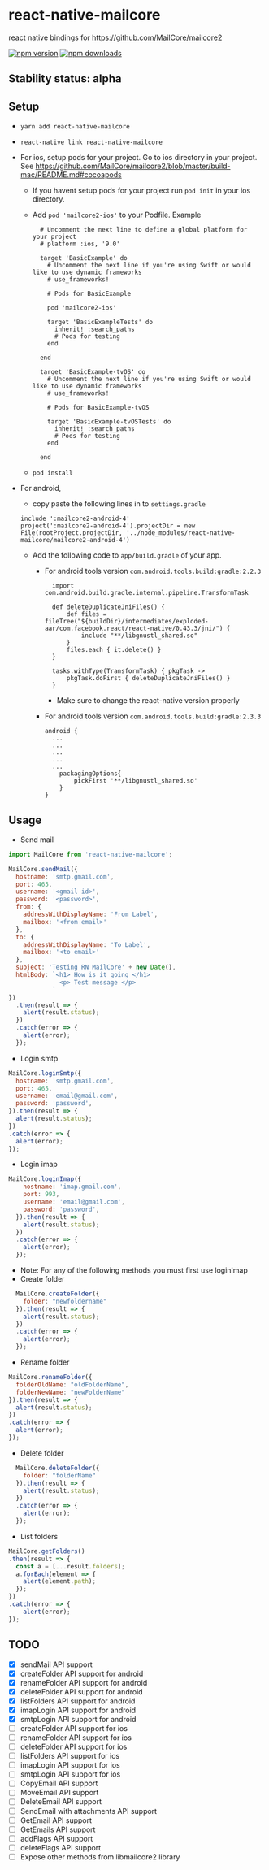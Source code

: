 # react-native-mailcore

react native bindings for https://github.com/MailCore/mailcore2

[![npm version](https://img.shields.io/npm/v/react-native-mailcore.svg?style=flat-square)](https://www.npmjs.com/package/agenthunt/react-native-mailcore)
[![npm downloads](https://img.shields.io/npm/dm/react-native-mailcore.svg?style=flat-square)](https://www.npmjs.com/package/react-native-mailcore)

## Stability status: alpha

## Setup

* `yarn add react-native-mailcore`
* `react-native link react-native-mailcore`
* For ios, setup pods for your project. Go to ios directory in your project. See https://github.com/MailCore/mailcore2/blob/master/build-mac/README.md#cocoapods

  * If you havent setup pods for your project run `pod init` in your ios directory.
  * Add `pod 'mailcore2-ios'` to your Podfile. Example

    ```
      # Uncomment the next line to define a global platform for your project
      # platform :ios, '9.0'

      target 'BasicExample' do
        # Uncomment the next line if you're using Swift or would like to use dynamic frameworks
        # use_frameworks!

        # Pods for BasicExample

        pod 'mailcore2-ios'

        target 'BasicExampleTests' do
          inherit! :search_paths
          # Pods for testing
        end

      end

      target 'BasicExample-tvOS' do
        # Uncomment the next line if you're using Swift or would like to use dynamic frameworks
        # use_frameworks!

        # Pods for BasicExample-tvOS

        target 'BasicExample-tvOSTests' do
          inherit! :search_paths
          # Pods for testing
        end

      end
    ```

  * `pod install`

* For android,

  * copy paste the following lines in to `settings.gradle`

  ```
  include ':mailcore2-android-4'
  project(':mailcore2-android-4').projectDir = new File(rootProject.projectDir, '../node_modules/react-native-mailcore/mailcore2-android-4')
  ```

  * Add the following code to `app/build.gradle` of your app.

    * For android tools version `com.android.tools.build:gradle:2.2.3`

      ```
        import com.android.build.gradle.internal.pipeline.TransformTask

        def deleteDuplicateJniFiles() {
            def files = fileTree("${buildDir}/intermediates/exploded-aar/com.facebook.react/react-native/0.43.3/jni/") {
                include "**/libgnustl_shared.so"
            }
            files.each { it.delete() }
        }

        tasks.withType(TransformTask) { pkgTask ->
            pkgTask.doFirst { deleteDuplicateJniFiles() }
        }
      ```

      * Make sure to change the react-native version properly

    * For android tools version `com.android.tools.build:gradle:2.3.3`
      ```
      android {
        ...
        ...
        ...
        ...
        ...
          packagingOptions{
              pickFirst '**/libgnustl_shared.so'
          }
      }
      ```

## Usage

* Send mail

```javascript
import MailCore from 'react-native-mailcore';

MailCore.sendMail({
  hostname: 'smtp.gmail.com',
  port: 465,
  username: '<gmail id>',
  password: '<password>',
  from: {
    addressWithDisplayName: 'From Label',
    mailbox: '<from email>'
  },
  to: {
    addressWithDisplayName: 'To Label',
    mailbox: '<to email>'
  },
  subject: 'Testing RN MailCore' + new Date(),
  htmlBody: `<h1> How is it going </h1>
              <p> Test message </p>
            `
})
  .then(result => {
    alert(result.status);
  })
  .catch(error => {
    alert(error);
  });
```
  * Login smtp
  ```javascript
  MailCore.loginSmtp({
    hostname: 'smtp.gmail.com',
    port: 465,
    username: 'email@gmail.com',
    password: 'password',
  }).then(result => {
    alert(result.status);
  })
  .catch(error => {
    alert(error);
  });
  ```
  * Login imap
  ```javascript
  MailCore.loginImap({
      hostname: 'imap.gmail.com',
      port: 993,
      username: 'email@gmail.com',
      password: 'password',
    }).then(result => {
      alert(result.status);
    })
    .catch(error => {
      alert(error);
    });
```
  * Note: For any of the following methods you must first use loginImap
  * Create folder
```javascript
  MailCore.createFolder({
    folder: "newfoldername"
  }).then(result => {
    alert(result.status);
  })
  .catch(error => {
    alert(error);
  });
  ```

  * Rename folder
  ```javascript
  MailCore.renameFolder({
    folderOldName: "oldFolderName",
    folderNewName: "newFolderName"
  }).then(result => {
    alert(result.status);
  })
  .catch(error => {
    alert(error);
  });
  ```

  * Delete folder
```javascript
  MailCore.deleteFolder({
    folder: "folderName"
  }).then(result => {
    alert(result.status);
  })
  .catch(error => {
    alert(error);
  });

```
  * List folders
  ```javascript
  MailCore.getFolders()
  .then(result => {
    const a = [...result.folders];
    a.forEach(element => {
      alert(element.path);
    });
  })
  .catch(error => {
      alert(error);
  });

```
## TODO

* [x] sendMail API support
* [x] createFolder API support for android
* [x] renameFolder API support for android
* [x] deleteFolder API support for android
* [x] listFolders API support for android
* [x] imapLogin API support for android
* [x] smtpLogin API support for android
* [ ] createFolder API support for ios
* [ ] renameFolder API support for ios
* [ ] deleteFolder API support for ios
* [ ] listFolders API support for ios
* [ ] imapLogin API support for ios
* [ ] smtpLogin API support for ios
* [ ] CopyEmail API support
* [ ] MoveEmail API support
* [ ] DeleteEmail API support
* [ ] SendEmail with attachments API support
* [ ] GetEmail API support
* [ ] GetEmails API support
* [ ] addFlags API support
* [ ] deleteFlags API support
* [ ] Expose other methods from libmailcore2 library
